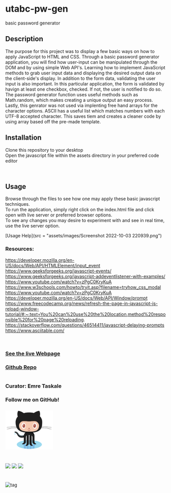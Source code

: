 # utabc-pw-gen
basic password generator
## Description
The purpose for this project was to display a few basic ways on how to apply JavaScript to HTML and CSS. Through a basic password generator application, you will find how user-input can be manipulated through the DOM and by using simple Web API's. Learning how to implement JavaScript methods to grab user input data and displaying the desired output data on the client-side's display. In addition to the form data, validating the user input is also important. In this particular application, the form is validated by havign at least one checkbox, checked. If not, the user is notified to do so. The password generator function uses useful methods such as Math.random, which makes creating a unique output an easy process. Lastly, this genrator was not used via implenting free hand arrays for the character options. ASCII has a useful list which matches numbers with each UTF-8 accepted character. This saves tiem and creates a cleaner code by using array based off the pre-made template. 


## Installation
Clone this repository to your desktop  
Open the javascript file within the assets directory in your preferred code editor

![]()

## Usage
Browse through the files to see how one may apply these basic javascript techniques.  
To run the application, simply right click on the index.html file and click open with live server or preferred browser options.  
To see any changes you may desire to experiment with and see in real time, use the live server option.  

[Usage Help](src = "assets/images/Screenshot 2022-10-03 220939.png")

### Resources:  
https://developer.mozilla.org/en-US/docs/Web/API/HTMLElement/input_event  
https://www.geeksforgeeks.org/javascript-events/  
https://www.geeksforgeeks.org/javascript-addeventlistener-with-examples/  
https://www.youtube.com/watch?v=zPgC0KryKuA  
https://www.w3schools.com/howto/tryit.asp?filename=tryhow_css_modal  
https://www.youtube.com/watch?v=zPgC0KryKuA  
https://developer.mozilla.org/en-US/docs/Web/API/Window/prompt
https://www.freecodecamp.org/news/refresh-the-page-in-javascript-js-reload-window-tutorial/#:~:text=You%20can%20use%20the%20location,method%20responsible%20for%20page%20reloading.
https://stackoverflow.com/questions/46514411/javascript-delaying-prompts
https://www.asciitable.com/

![]()

### [See the live Webpage](https://em-t-shells.github.io/utabc-pw-gen/)
### [Github Repo](https://github.com/EM-T-Shells/utabc-pw-gen)
#
### Curator: Emre Taskale 
### Follow me on GitHub!  
### [<a href="https://github.com/EM-T-Shells"><img alt="EM-T-Shells" src="assets/images/Octocat.png" width=150x/></a>]()
#

![](https://img.shields.io/website?color=cyan&style=for-the-badge&up_message=It%27s%20Alive%21&url=https%3A%2F%2Fem-t-shells.github.io%2Futabc-pw-gen%2F)
![](https://img.shields.io/w3c-validation/default?style=for-the-badge&targetUrl=https%3A%2F%2Fvalidator.w3.org%2Fnu%2F%23file)
![](https://img.shields.io/github/license/Em-t-shells/utabc-into-the-horizon?style=for-the-badge)
#
###
###
###

![tag](#)

